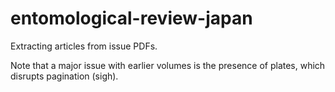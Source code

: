 # entomological-review-japan

Extracting articles from issue PDFs.

Note that a major issue with earlier volumes is the presence of plates, which disrupts pagination (sigh).